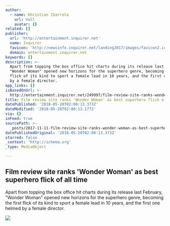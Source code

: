 ```yaml
---
author:
  - name: Khristian Ibarrola
    url: null
    avatar: {}
related: []
publisher:
  url: 'http://entertainment.inquirer.net'
  name: Inquirer
  favicon: 'http://newsinfo.inquirer.net/landing2017/images/favicon2.ico'
  domain: entertainment.inquirer.net
keywords: []
description: >-
  Apart from topping the box office hit charts during its release last February,
  "Wonder Woman" opened new horizons for the superhero genre, becoming the first
  flick of its kind to sport a female lead in 10 years, and the first one helmed
  by a female director.
app_links: []
isBasedOnUrl: >-
  http://entertainment.inquirer.net/249997/film-review-site-ranks-wonder-woman-best-superhero-flick-time
title: Film review site ranks 'Wonder Woman' as best superhero flick of all time
datePublished: '2018-05-20T02:00:13.373Z'
dateModified: '2018-05-20T02:00:13.177Z'
via: {}
inFeed: true
sourcePath: >-
  _posts/2017-11-11-film-review-site-ranks-wonder-woman-as-best-superhero-flic.md
datePublishedOriginal: '2018-05-20T02:00:13.373Z'
starred: false
_context: 'http://schema.org'
_type: MediaObject

---
```

<article style=""><h1>Film review site ranks 'Wonder Woman' as best superhero flick of all time</h1><p>Apart from topping the box office hit charts during its release last February, "Wonder Woman" opened new horizons for the superhero genre, becoming the first flick of its kind to sport a female lead in 10 years, and the first one helmed by a female director.</p><img src="http://entertainment.inquirer.net/files/2017/11/Screen-Shot-2017-11-10-at-3.34.55-PM.png" /></article>